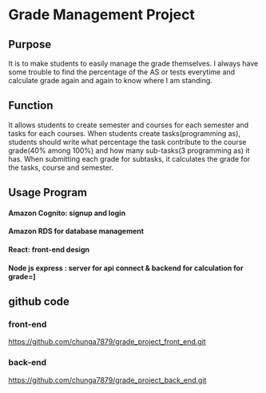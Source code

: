 # Grade Management Project

## Purpose
It is to make students to easily manage the grade themselves. I always have some trouble to find the percentage of the AS or tests everytime and
calculate grade again and again to know where I am standing.

## Function
It allows students to create semester and courses for each semester and tasks for each courses.
 When students create tasks(programming as), students should write what percentage the task contribute to the
  course grade(40% among 100%) and how many sub-tasks(3 programming as) it has. When submitting each grade for subtasks, it calculates the grade for the tasks, course and semester.

## Usage Program
#### Amazon Cognito: signup and login
#### Amazon RDS for database management
#### React: front-end design
#### Node js express : server for api connect & backend for calculation for grade=]

## github code
### front-end
https://github.com/chunga7879/grade_project_front_end.git
### back-end
https://github.com/chunga7879/grade_project_back_end.git
